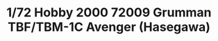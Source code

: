---
layout: product
title: "1/72 Hobby 2000 72009 Grumman TBF/TBM-1C Avenger (Hasegawa)"
price: "3100" 
desc: "Maketa"
img_path: "/assets/img/H2K72009.jpg"
brand: "N/A"
available: false
special_offer: false
new: false
soon: false
cat: "010000"
subcat: "011900"
subsubcat: "0N/A"
sifra: "H2K72009"
popular: false
---